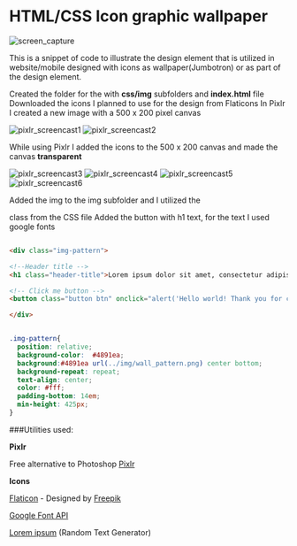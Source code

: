 # HTML/CSS Icon graphic wallpaper

![screen_capture](https://cloud.githubusercontent.com/assets/11635523/14069745/6cafde52-f463-11e5-9f60-a69f3519b23c.png)



This is a snippet of code to illustrate the design
element that is utilized in website/mobile designed with icons as wallpaper(Jumbotron) or as part of the design element.

Created the folder for the with **css/img** subfolders and **index.html** file
Downloaded the icons I planned to use for the design from Flaticons
In Pixlr I created a new image with a 500 x 200 pixel canvas


![pixlr_screencast1](https://cloud.githubusercontent.com/assets/11635523/14069760/a90601b0-f463-11e5-8686-9bf1b8f909b3.png)
![pixlr_screencast2](https://cloud.githubusercontent.com/assets/11635523/14069762/ac3197aa-f463-11e5-8d6c-56d3c5e56278.png)

While using Pixlr  I added the icons to the 500 x 200 canvas and made the canvas **transparent**


![pixlr_screencast3](https://cloud.githubusercontent.com/assets/11635523/14069786/f51dc5c4-f463-11e5-840e-eb1870d7ef10.png)
![pixlr_screencast4](https://cloud.githubusercontent.com/assets/11635523/14069785/f51d1f3e-f463-11e5-8ac2-401d0a10cc6f.png)
![pixlr_screencast5](https://cloud.githubusercontent.com/assets/11635523/14069784/f51d44e6-f463-11e5-8428-7a59bf9ad0fa.png)
![pixlr_screencast6](https://cloud.githubusercontent.com/assets/11635523/14069787/f51df6de-f463-11e5-86e7-3f8bf8e97af1.png)

Added the img to the img subfolder and I utilized the **<div class="img-pattern">** class from the CSS file
Added the button with h1 text, for the text I used google fonts

```html

<div class="img-pattern">

<!--Header title -->
<h1 class="header-title">Lorem ipsum dolor sit amet, consectetur adipiscing elit.</h1>

<!-- Click me button -->
<button class="button btn" onclick="alert('Hello world! Thank you for clicking on me')">Click Me</button>

</div>

```


```css

.img-pattern{
  position: relative;
  background-color:  #4891ea;
  background:#4891ea url(../img/wall_pattern.png) center bottom;
  background-repeat: repeat;
  text-align: center;
  color: #fff;
  padding-bottom: 14em;
  min-height: 425px;
}

```





###Utilities used:

**Pixlr**

Free alternative to Photoshop  [Pixlr]( https://pixlr.com/editor/)

**Icons**

[Flaticon](http://www.flaticon.com/) - Designed by [Freepik](http://www.freepik.com/)

[Google Font API ](https://www.google.com/fonts)

[Lorem ipsum](http://www.lipsum.com/feed/html) (Random Text Generator)



